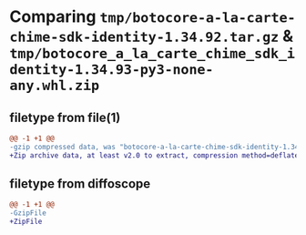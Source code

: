 # Comparing `tmp/botocore-a-la-carte-chime-sdk-identity-1.34.92.tar.gz` & `tmp/botocore_a_la_carte_chime_sdk_identity-1.34.93-py3-none-any.whl.zip`

## filetype from file(1)

```diff
@@ -1 +1 @@
-gzip compressed data, was "botocore-a-la-carte-chime-sdk-identity-1.34.92.tar", last modified: Fri Apr 26 01:01:26 2024, max compression
+Zip archive data, at least v2.0 to extract, compression method=deflate
```

## filetype from diffoscope

```diff
@@ -1 +1 @@
-GzipFile
+ZipFile
```

